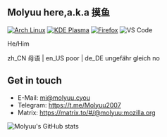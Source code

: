 ## Molyuu here,a.k.a 摸鱼

[![Arch Linux](https://img.shields.io/badge/Arch_Linux-1793D1?style=for-the-badge&logo=arch-linux&logoColor=white)](https://archlinux.org)
[![KDE Plasma](https://img.shields.io/badge/KDE_Plasma-lightblue?style=for-the-badge&logo=KDE)](https://kde.org)
[![Firefox](https://img.shields.io/badge/Firefox-FF7139?style=for-the-badge&logo=Firefox-Browser&logoColor=white)](https://mozilla.org)
![VS Code](https://img.shields.io/badge/Visual_Studio_Code-0078D4?style=for-the-badge&logo=visual%20studio%20code&logoColor=white)

He/Him

zh_CN 母语 | en_US poor | de_DE ungefähr gleich no

## Get in touch
- E-Mail: mi@molyuu.cyou
- Telegram: https://t.me/Molyuu2007
- Matrix: https://matrix.to/#/@molyuu:mozilla.org

![Molyuu's GitHub stats](https://github-readme-stats.vercel.app/api?username=Molyuu)
